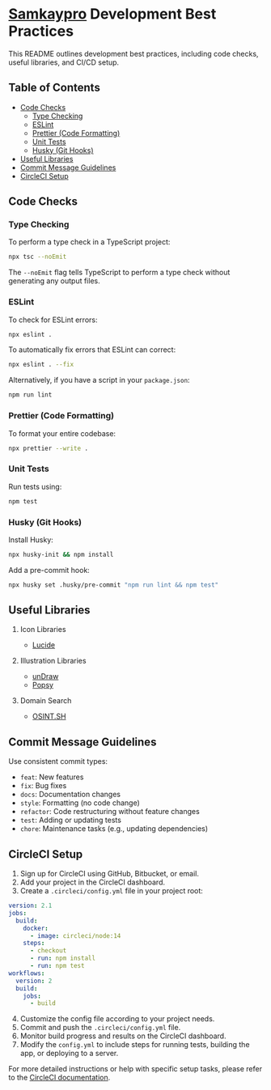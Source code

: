 # [Samkaypro](https://x.com/samkaypro) Development Best Practices

This README outlines development best practices, including code checks, useful libraries, and CI/CD setup.

## Table of Contents
- [Code Checks](#code-checks)
  - [Type Checking](#type-checking)
  - [ESLint](#eslint)
  - [Prettier (Code Formatting)](#prettier-code-formatting)
  - [Unit Tests](#unit-tests)
  - [Husky (Git Hooks)](#husky-git-hooks)
- [Useful Libraries](#useful-libraries)
- [Commit Message Guidelines](#commit-message-guidelines)
- [CircleCI Setup](#circleci-setup)

## Code Checks

### Type Checking

To perform a type check in a TypeScript project:

```bash
npx tsc --noEmit
```

The `--noEmit` flag tells TypeScript to perform a type check without generating any output files.

### ESLint

To check for ESLint errors:

```bash
npx eslint .
```

To automatically fix errors that ESLint can correct:

```bash
npx eslint . --fix
```

Alternatively, if you have a script in your `package.json`:

```bash
npm run lint
```

### Prettier (Code Formatting)

To format your entire codebase:

```bash
npx prettier --write .
```

### Unit Tests

Run tests using:

```bash
npm test
```

### Husky (Git Hooks)

Install Husky:

```bash
npx husky-init && npm install
```

Add a pre-commit hook:

```bash
npx husky set .husky/pre-commit "npm run lint && npm test"
```

## Useful Libraries

1. Icon Libraries
   - [Lucide](https://lucide.dev/)

2. Illustration Libraries
   - [unDraw](https://undraw.co/)
   - [Popsy](https://popsy.co/illustrations)

3. Domain Search
   - [OSINT.SH](https://osint.sh/)

## Commit Message Guidelines

Use consistent commit types:

- `feat`: New features
- `fix`: Bug fixes
- `docs`: Documentation changes
- `style`: Formatting (no code change)
- `refactor`: Code restructuring without feature changes
- `test`: Adding or updating tests
- `chore`: Maintenance tasks (e.g., updating dependencies)

## CircleCI Setup

1. Sign up for CircleCI using GitHub, Bitbucket, or email.
2. Add your project in the CircleCI dashboard.
3. Create a `.circleci/config.yml` file in your project root:

```yaml
version: 2.1
jobs:
  build:
    docker:
      - image: circleci/node:14
    steps:
      - checkout
      - run: npm install
      - run: npm test
workflows:
  version: 2
  build:
    jobs:
      - build
```

4. Customize the config file according to your project needs.
5. Commit and push the `.circleci/config.yml` file.
6. Monitor build progress and results on the CircleCI dashboard.
7. Modify the `config.yml` to include steps for running tests, building the app, or deploying to a server.

For more detailed instructions or help with specific setup tasks, please refer to the [CircleCI documentation](https://circleci.com/docs/).